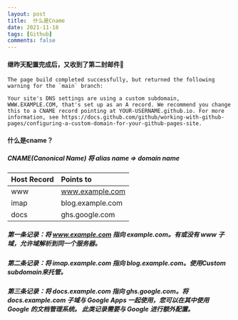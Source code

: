 ```yaml
---
layout: post
title:  什么是Cname
date: 2021-11-18
tags: [Github]
comments: false
---
```

#### 继昨天配置完成后，又收到了第二封邮件📧
```
The page build completed successfully, but returned the following warning for the `main` branch:

Your site's DNS settings are using a custom subdomain, WWW.EXAMPLE.COM, that's set up as an A record. We recommend you change this to a CNAME record pointing at YOUR-USERNAME.github.io. For more information, see https://docs.github.com/github/working-with-github-pages/configuring-a-custom-domain-for-your-github-pages-site.
```
#### 什么是cname？
##### CNAME(Canonical Name) 将 alias name => domain name
| Host Record | Points to |
| :------ |:--- |
| www  |  www.example.com  |
| imap |  blog.example.com |
| docs |  ghs.google.com|
##### 第一条记录：将 www.example.com 指向 example.com。有或没有 www 子域，允许域解析到同一个服务器。
##### 第二条记录：将 imap.example.com 指向 blog.example.com。使用Custom subdomain来托管。
##### 第三条记录：将 docs.example.com 指向 ghs.google.com。将 docs.example.com 子域与 Google Apps 一起使用，您可以在其中使用 Google 的文档管理系统。 此类记录需要与 Google 进行额外配置。
